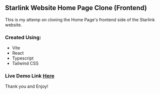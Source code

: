 ## Starlink Website Home Page Clone (Frontend)

This is my attemp on cloning the Home Page's frontend side of the Starlink website.

### Created Using:

- Vite
- React
- Typescript
- Tailwind CSS

### Live Demo Link [Here](https://tristanjohngirao-starlinkwebsiteclone.vercel.app/)


Thank you and Enjoy!
